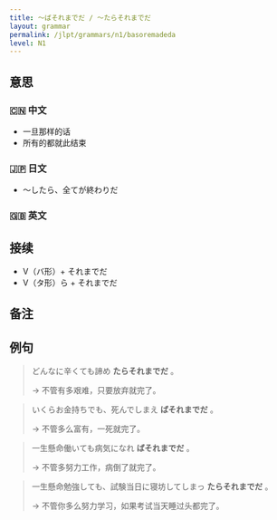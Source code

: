```yaml
---
title: 〜ばそれまでだ / 〜たらそれまでだ
layout: grammar
permalink: /jlpt/grammars/n1/basoremadeda
level: N1
---
```


## 意思

### 🇨🇳 中文

- 一旦那样的话
- 所有的都就此结束

### 🇯🇵 日文

- 〜したら、全てが終わりだ

### 🇬🇧 英文


## 接续

- V（バ形）+ それまでだ
- V（タ形）ら + それまでだ

## 备注


## 例句

> どんなに辛くても諦め **たらそれまでだ** 。
>
> → 不管有多艰难，只要放弃就完了。

> いくらお金持ちでも、死んでしまえ **ばそれまでだ** 。
>
> → 不管多么富有，一死就完了。

> 一生懸命働いても病気になれ **ばそれまでだ** 。
>
> → 不管多努力工作，病倒了就完了。

> 一生懸命勉強しても、試験当日に寝坊してしまっ **たらそれまでだ** 。
>
> → 不管你多么努力学习，如果考试当天睡过头都完了。

